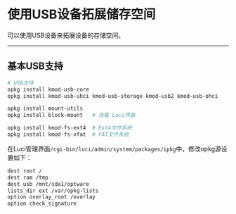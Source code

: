 # 使用USB设备拓展储存空间

可以使用USB设备来拓展设备的存储空间。

---

## 基本USB支持

```sh
# USB支持
opkg install kmod-usb-core
opkg install kmod-usb-uhci kmod-usb-storage kmod-usb2 kmod-usb-ohci

opkg install mount-utils
opkg install block-mount   # 挂载 Luci界面

opkg install kmod-fs-ext4  # Ext4文件系统
opkg install kmod-fs-vfat  # FAT文件系统
```

在Luci管理界面`/cgi-bin/luci/admin/system/packages/ipkg`中，修改opkg源设置如下：

```sh
dest root /
dest ram /tmp
dest usb /mnt/sda1/optware
lists_dir ext /var/opkg-lists
option overlay_root /overlay
option check_signature
```
